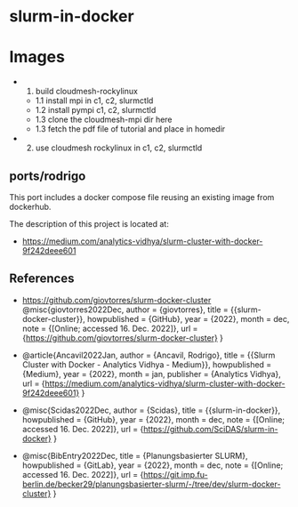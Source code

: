 # slurm-in-docker

# Images

- 1. build cloudmesh-rockylinux
   - 1.1 install mpi in c1, c2, slurmctld
   - 1.2 install pympi c1, c2, slurmctld
   - 1.3 clone the cloudmesh-mpi dir here
   - 1.3 fetch the pdf file of tutorial and place in homedir 

- 2. use cloudmesh rockylinux in c1, c2, slurmctld

## ports/rodrigo

This port includes a docker compose file reusing an existing image
from dockerhub.

The description of this project is located at:

* <https://medium.com/analytics-vidhya/slurm-cluster-with-docker-9f242deee601>


## References

* <https://github.com/giovtorres/slurm-docker-cluster>
  @misc{giovtorres2022Dec,
	author = {giovtorres},
	title = {{slurm-docker-cluster}},
	howpublished = {GitHub},
	year = {2022},
	month = dec,
	note = {[Online; accessed 16. Dec. 2022]},
	url = {https://github.com/giovtorres/slurm-docker-cluster}
}

* @article{Ancavil2022Jan,
	author = {Ancavil, Rodrigo},
	title = {{Slurm Cluster with Docker - Analytics Vidhya - Medium}},
	howpublished = {Medium},
	year = {2022},
	month = jan,
	publisher = {Analytics Vidhya},
	url = {https://medium.com/analytics-vidhya/slurm-cluster-with-docker-9f242deee601}
}
* @misc{Scidas2022Dec,
	author = {Scidas},
	title = {{slurm-in-docker}},
	howpublished = {GitHub},
	year = {2022},
	month = dec,
	note = {[Online; accessed 16. Dec. 2022]},
	url = {https://github.com/SciDAS/slurm-in-docker}
}
* @misc{BibEntry2022Dec,
	title = {Planungsbasierter SLURM},
	howpublished = {GitLab},
	year = {2022},
	month = dec,
	note = {[Online; accessed 16. Dec. 2022]},
	url = {https://git.imp.fu-berlin.de/becker29/planungsbasierter-slurm/-/tree/dev/slurm-docker-cluster}
}